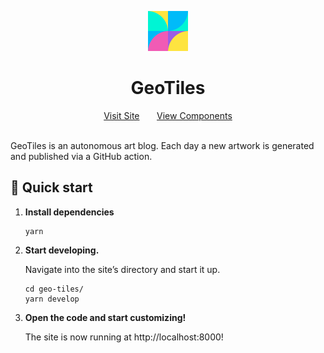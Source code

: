 <p align="center">
  <a href="https://catsincups.roscoe.dev">
    <img alt="GeoTiles" src="./src/images/icon.png" width="64" />
  </a>
</p>
<h1 align="center">
  GeoTiles
</h1>

<div align="center">
  <a href="https://geotiles.roscoe.dev/" marginRight="20px">Visit Site</a>
  &nbsp;&nbsp;&nbsp;&nbsp;&nbsp;
  <a href="https://main--60d98cfcc50c0d0039334d60.chromatic.com">View Components</a>
</div>
<br/>

GeoTiles is an autonomous art blog. Each day a new artwork is generated and published via a GitHub action.

## 🚀 Quick start

1.  **Install dependencies**

    ```shell
    yarn
    ```

2.  **Start developing.**

    Navigate into the site’s directory and start it up.

    ```shell
    cd geo-tiles/
    yarn develop
    ```

3.  **Open the code and start customizing!**

    The site is now running at http://localhost:8000!
